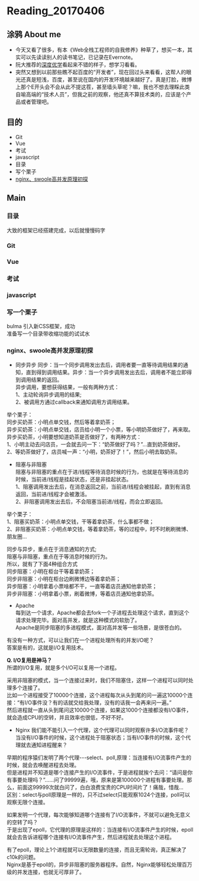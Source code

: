 # Reading_20170406
## 涂鸦 About me  <br>
- 今天又看了很多，有本《Web全栈工程师的自我修养》种草了，想买一本，其实可以先读读别人的读书笔记，已记录在Evernote。  
- 阮大推荐的[深度优学](http://cn.udacity.com/)看起来不错的样子，想学习看看。<br>
- 突然又想到以前那些瞧不起百度的“开发者”，现在回过头来看看，这帮人的眼光还真是短浅，百度，甚至说在国内的开发环境越来越好了。真是打脸，微博上那个E开头会不会从此不提这茬，甚至墙头草呢？嘛，我也不想去理睬此类自喻高端的“技术人员”，但我之前的观察，他还真不算技术类的，应该是个产品或者管理吧。 

## 目的   
- Git
- Vue
- 考试
- javascript
- 目录
- 写个栗子  
- [nginx、swoole高并发原理初探](https://segmentfault.com/p/1210000008951495/read)
## Main
### 目录  
大致的框架已经搭建完成，以后就慢慢码字


### Git

### Vue

### 考试

### javascript

### 写一个栗子
bulma 引入新CSS框架，成功<br>
准备写一个目录带收缩功能的试试水  

### nginx、swoole高并发原理初探
- 同步异步
同步：当一个同步调用发出去后，调用者要一直等待调用结果的通知，直到得到调用结果。异步：当一个异步调用发出去后，调用者不能立即得到调用结果的返回。<br>
异步调用，要想获得结果，一般有两种方式：<br>
1、主动轮询异步调用的结果;<br>
2、被调用方通过callback来通知调用方调用结果。<br>

举个栗子：<br>
同步买奶茶：小明点单交钱，然后等着拿奶茶；<br>
异步买奶茶：小明点单交钱，店员给小明一个小票，等小明奶茶做好了，再来取。<br>
异步买奶茶，小明要想知道奶茶是否做好了，有两种方式：<br>
1、小明主动去问店员，一会就去问一下：“奶茶做好了吗？”...直到奶茶做好。<br>
2、等奶茶做好了，店员喊一声：“小明，奶茶好了！”，然后小明去取奶茶。<br>

- 阻塞与非阻塞<br>
阻塞与非阻塞的重点在于进/线程等待消息时候的行为，也就是在等待消息的时候，当前进/线程是挂起状态，还是非挂起状态。<br>
1、阻塞调用发出去后，在消息返回之前，当前进/线程会被挂起，直到有消息返回，当前进/线程才会被激活。<br>
2、非阻塞调用发出去后，不会阻塞当前进/线程，而会立即返回。<br>

举个栗子：<br>
1、阻塞买奶茶：小明点单交钱，干等着拿奶茶，什么事都不做；<br>
2、非阻塞买奶茶：小明点单交钱，等着拿奶茶，等的过程中，时不时刷刷微博、朋友圈...<br>

同步与异步，重点在于消息通知的方式;<br>
阻塞与非阻塞，重点在于等消息时候的行为。<br>
所以，就有了下面4种组合方式<br>
同步阻塞：小明在柜台干等着拿奶茶；<br>
同步非阻塞：小明在柜台边刷微博边等着拿奶茶；<br>
异步阻塞：小明拿着小票啥都不干，一直等着店员通知他拿奶茶；<br>
异步非阻塞：小明拿着小票，刷着微博，等着店员通知他拿奶茶。<br>

- Apache<br>
每到达一个请求，Apache都会去fork一个子进程去处理这个请求，直到这个请求处理完毕。面对高并发，就是这种模式的软肋了。<br>
Apache是同步阻塞的多进程模式，面对高并发等一些场景，是很苍白的。<br>

有没有一种方式，可以让我们在一个进程处理所有的并发I/O呢？<br>
答案是有的，这就是I/O复用技术。<br>

<b>Q. I/O复用是神马？</b><br>
所谓的I/O复用，就是多个I/O可以复用一个进程。

采用非阻塞的模式，当一个连接过来时，我们不阻塞住，这样一个进程可以同时处理多个连接了。<br>
比如一个进程接受了10000个连接，这个进程每次从头到尾的问一遍这10000个连接：“有I/O事件没？有的话就交给我处理，没有的话我一会再来问一遍。”<br>
然后进程就一直从头到尾问这10000个连接，如果这1000个连接都没有I/O事件，就会造成CPU的空转，并且效率也很低，不好不好。<br>

- Nginx
我们能不能引入一个代理，这个代理可以同时观察许多I/O流事件呢？<br>
当没有I/O事件的时候，这个进程处于阻塞状态；当有I/O事件的时候，这个代理就去通知进程醒来？<br>

早期的程序猿们发明了两个代理---select、poll,原理：当连接有I/O流事件产生的时候，就会去唤醒进程去处理。<br>
但是进程并不知道是哪个连接产生的I/O流事件，于是进程就挨个去问：“请问是你有事要处理吗？”......问了99999遍，哦，原来是第100000个进程有事要处理。那么，前面这99999次就白问了，白白浪费宝贵的CPU时间片了！痛哉，惜哉...<br> 
区别：select与poll原理是一样的，只不过select只能观察1024个连接，poll可以观察无限个连接。<br>

如果发明一个代理，每次能够知道哪个连接有了I/O流事件，不就可以避免无意义的空转了吗？<br>
于是出现了epoll，它代理的原理是这样的：当连接有I/O流事件产生的时候，epoll就会去告诉进程哪个连接有I/O流事件产生，然后进程就去处理这个进程。

有了epoll，理论上1个进程就可以无限数量的连接，而且无需轮询，真正解决了c10k的问题。<br>
Nginx是基于epoll的，异步非阻塞的服务器程序。自然，Nginx能够轻松处理百万级的并发连接，也就无可厚非了。<br>

